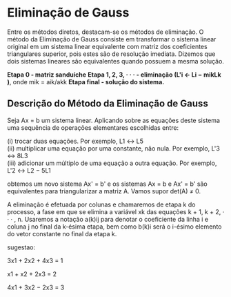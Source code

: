 # Eliminação de Gauss

Entre os métodos diretos, destacam-se os métodos de eliminação. O método da Eliminação de Gauss consiste em transformar o sistema linear original em um sistema linear equivalente com matriz dos coeficientes triangulares superior, pois estes são de resolução imediata. Dizemos que dois sistemas lineares são equivalentes quando possuem a mesma solução.

**Etapa 0 - matriz sanduíche**
**Etapa 1, 2, 3, · · · - eliminação (L'i ← Li − mikLk )**, onde mik = aik/akk
**Etapa final - solução do sistema.**

## Descrição do Método da Eliminação de Gauss

Seja Ax = b um sistema linear. Aplicando sobre as equações deste sistema uma sequência de operações elementares escolhidas entre:

(i) trocar duas equações. Por exemplo, L1 ↔ L5  
(ii) multiplicar uma equação por uma constante, não nula. Por exemplo, L'3 ↔ 8L3  
(iii) adicionar um múltiplo de uma equação a outra equação. Por exemplo, L'2 ↔ L2 − 5L1  

obtemos um novo sistema Ax' = b' e os sistemas Ax = b e Ax' = b' são equivalentes para triangularizar a matriz A. Vamos supor det(A) ≠ 0.

A eliminação é efetuada por colunas e chamaremos de etapa k do processo, a fase em que se elimina a variável xk das equações k + 1, k + 2, · · · , n. Usaremos a notação a(k)ij para denotar o coeficiente da linha i e coluna j no final da k-ésima etapa, bem como b(k)i será o i-ésimo elemento do vetor constante no final da etapa k.



sugestao:

3x1 + 2x2 + 4x3 = 1

x1 + x2 + 2x3 = 2

4x1 + 3x2 − 2x3 = 3
